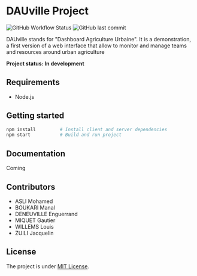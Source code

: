 # DAUville Project

![GitHub Workflow Status](https://img.shields.io/github/workflow/status/Xisabla/DAUville/Build?style=for-the-badge) ![GitHub last commit](https://img.shields.io/github/last-commit/Xisabla/DAUville?style=for-the-badge)

DAUville stands for "Dashboard Agriculture Urbaine". It is a demonstration, a first version of a web interface that allow to monitor and manage teams and resources around urban agriculture

**Project status: In development**

## Requirements

- Node.js

## Getting started

```bash
npm install         # Install client and server dependencies
npm start           # Build and run project
```

## Documentation

Coming

## Contributors

- ASLI Mohamed
- BOUKARI Manal
- DENEUVILLE Enguerrand
- MIQUET Gautier
- WILLEMS Louis
- ZUILI Jacquelin

## License

The project is under [MIT License](https://opensource.org/licenses/MIT).
